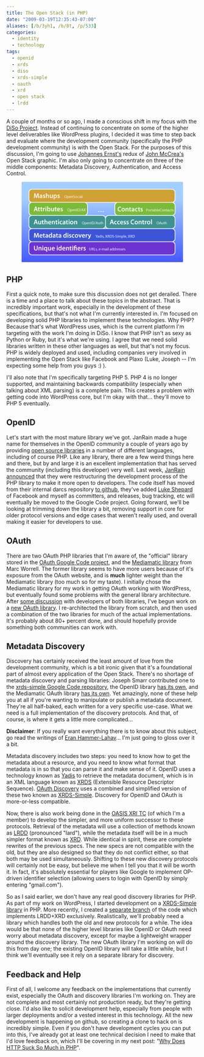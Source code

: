 ```yaml
---
title: The Open Stack (in PHP)
date: "2009-03-19T12:35:43-07:00"
aliases: [/b/3yh1, /b/8t, /p/533]
categories:
  - identity
  - technology
tags:
  - openid
  - xrds
  - diso
  - xrds-simple
  - oauth
  - xrd
  - open stack
  - lrdd
---
```


A couple of months or so ago, I made a conscious shift in my focus with the [DiSo Project][]. Instead of continuing to
concentrate on some of the higher level deliverables like WordPress plugins, I decided it was time to step back and
evaluate where the development community (specifically the PHP development community) is with the Open Stack. For the
purposes of this discussion, I'm going to use [Johannes Ernst's][] redux of [John McCrea's][] Open Stack graphic. I'm
also only going to concentrate on three of the middle components: Metadata Discovery, Authentication, and Access
Control.

<figure class="aligncenter">
  <img src="open-stack.png" alt="The Open Stack">
</figure>

[DiSo Project]: http://diso-project.org/
[Johannes Ernst's]: https://web.archive.org/web/20090319/http://netmesh.info/jernst/2008/11/05
[John McCrea's]: http://www.flickr.com/photos/56624456@N00/3020508770/

## PHP

First a quick note, to make sure this discussion does not get derailed. There is a time and a place to talk about these
topics in the abstract. That is incredibly important work, especially in the development of these specifications, but
that's not what I'm currently interested in. I'm focused on developing solid PHP libraries to implement these
technologies. Why PHP? Because that's what WordPress uses, which is the current platform I'm targeting with the work
I'm doing in DiSo. I know that PHP isn't as sexy as Python or Ruby, but it's what we're using. I agree that we need
solid libraries written in these other languages as well, but that's not my focus. PHP is widely deployed and used,
including companies very involved in implementing the Open Stack like Facebook and Plaxo (Luke, Joseph -- I'm expecting
some help from you guys :) ).

I'll also note that I'm specifically targeting PHP 5. PHP 4 is no longer supported, and maintaining backwards
compatibility (especially when talking about XML parsing) is a complete pain. This creates a problem with getting code
into WordPress core, but I'm okay with that... they'll move to PHP 5 eventually.

## OpenID

Let's start with the most mature library we've got. JanRain made a huge name for themselves in the OpenID community a
couple of years ago by providing [open source libraries][] in a number of different languages, including of course PHP.
Like any library, there are a few weird things here and there, but by and large it is an excellent implementation that
has served the community (including this developer) very well. Last week, [JanRain announced][] that they were
restructuring the development process of the PHP library to make it more open to developers. The code itself has moved
from their internal darcs repository [to github][], they've added [Luke Shepard][] of Facebook and myself as committers,
and releases, bug tracking, etc will eventually be moved to the Google Code project. Going forward, we'll be looking at
trimming down the library a bit, removing support in core for older protocol versions and edge cases that weren't really
used, and overall making it easier for developers to use.

[open source libraries]: http://openidenabled.com/
[JanRain announced]: http://openid.net/pipermail/code/2009-March/000000.html
[Luke Shepard]: http://www.sociallipstick.com/
[to github]: http://github.com/bce/php-openid/

## OAuth

There are two OAuth PHP libraries that I'm aware of, the "official" library stored in the [OAuth Google Code project][],
and the [Mediamatic library][] from Marc Worrell. The former library seems to have more users because of it's exposure
from the OAuth website, and is **much** lighter weight than the Mediamatic library (too much so for my taste). I
initially chose the Mediamatic library for my work in getting OAuth working with WordPress, but eventually found some
problems with the general library architecture. After [some discussion][] with developers of both libraries, I've begun
work on a [new OAuth library][]. I re-architected the library from scratch, and then used a combination of the two
libraries for much of the actual implementations. It's probably about 80+ percent done, and should hopefully provide
something both communities can work with.

[OAuth Google Code project]: http://code.google.com/p/oauth/source/browse/#svn/code/php
[Mediamatic library]: http://code.google.com/p/oauth-php/source/browse/#svn/trunk/library
[some discussion]: http://groups.google.com/group/oauth-php/browse_thread/thread/e78feefe1d568c87
[new OAuth library]: http://github.com/willnorris/oauth-php/

## Metadata Discovery

Discovery has certainly received the least amount of love from the development community, which is a bit ironic given
that it's a foundational part of almost every application of the Open Stack. There's no shortage of metadata discovery
and parsing libraries: Joseph Smarr contributed one to the [xrds-simple Google Code repository][], the OpenID library
[has its own][openid-discovery], and the Mediamatic OAuth library [has its own][oauth-discovery]. Yet amazingly, none
of these help you at all if you're wanting to manipulate or publish a metadata document. They're all half-baked, each
written for a very specific use-case. What we need is a full implementation of the discovery protocols. And that, of
course, is where it gets a little more complicated...

**Disclaimer**: If you really want everything there is to know about this subject, go read the writings of [Eran
Hammer-Lahav][]... I'm just going to gloss over it a bit.

Metadata discovery includes two steps: you need to know how to get the metadata about a resource, and you need to know
what format that metadata is in so that you can parse it and make sense of it. OpenID uses a technology known as
[Yadis][] to retrieve the metadata document, which is in an XML language known as [XRDS][] (Extensible Resource
Descriptor Sequence). [OAuth Discovery][] uses a combined and simplified version of these two known as [XRDS-Simple][].
Discovery for OpenID and OAuth is more-or-less compatible.

Now, there is also work being done in the [OASIS XRI TC][] (of which I'm a member) to develop the simpler, and more
uniform successor to these protocols. Retrieval of the metadata will use a collection of methods known as [LRDD][]
(pronounced "lard"), while the metadata itself will be in a much simpler format known as [XRD][]. While identical in
spirit, these are complete rewrites of the previous specs. The new specs are not compatible with the old, but they are
also designed so that they do not conflict either, so that both may be used simultaneously. Shifting to these new
discovery protocols will certainly not be easy, but believe me when I tell you that it will be worth it. In fact, it's
absolutely essential for players like Google to implement OP-driven identifier selection (allowing users to login with
OpenID by simply entering "gmail.com").

So as I said earlier, we don't have any real good discovery libraries for PHP. As part of my work on WordPress, I
started development on a [XRDS-Simple library][] in PHP. More recently, I created a [separate branch][] of the code
which implements LRDD+XRD exclusively. Realistically, we'll probably need a library which handles both the old and new
protocols for a while. The idea would be that none of the higher level libraries like OpenID or OAuth need worry about
metadata discovery, except for maybe a lightweight wrapper around the discovery library. The new OAuth library I'm
working on will do this from day one; the existing OpenID library will take a little while, but I think we'll eventually
see it rely on a separate library for discovery.

[xrds-simple Google Code repository]: http://code.google.com/p/xrds-simple/source/browse/code/php/XrdsSimpleParser.php
[openid-discovery]: http://github.com/bce/php-openid/tree/master/Auth/Yadis
[oauth-discovery]: http://code.google.com/p/oauth-php/source/browse/trunk/library/discovery/xrds_parse.php
[Eran Hammer-Lahav]: https://web.archive.org/web/20090319/http://www.hueniverse.com/
[Yadis]: http://yadis.org/
[XRDS]: http://en.wikipedia.org/wiki/XRDS
[OAuth Discovery]: http://oauth.net/discovery/
[XRDS-Simple]: http://xrds-simple.net/
[OASIS XRI TC]: http://www.oasis-open.org/committees/xri/
[LRDD]: https://web.archive.org/web/20090319/http://www.hueniverse.com/hueniverse/2009/03/the-discovery-protocol-stack.html
[XRD]: https://web.archive.org/web/20090319/http://www.hueniverse.com/hueniverse/2009/03/xrd-document-structure.html
[XRDS-Simple library]: http://github.com/willnorris/php-xrd/tree/master
[separate branch]: http://github.com/willnorris/php-xrd/tree/XRD

## Feedback and Help

First of all, I welcome any feedback on the implementations that currently exist, especially the OAuth and discovery
libraries I'm working on. They are not complete and most certainly not production ready, but they're getting close.
I'd also like to solicit development help, especially from people with larger deployments and/or a vested interest in
this technology. All the new development is happening on github, so creating a clone to hack on is incredibly simple.
Even if you don't have development cycles you can put into this, I've already got at least one technical decision I need
to make that I'd love feedback on, which I'll be covering in my next post: "[Why Does HTTP Suck So Much in
PHP][http-php]".

[http-php]: /2009/03/http-client-library-for-php
